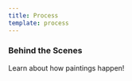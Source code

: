 ```yaml
---
title: Process
template: process
---
```


### Behind the Scenes

Learn about how paintings happen!

